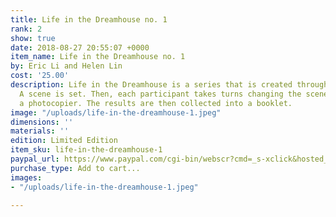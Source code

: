 ```yaml
---
title: Life in the Dreamhouse no. 1
rank: 2
show: true
date: 2018-08-27 20:55:07 +0000
item_name: Life in the Dreamhouse no. 1
by: Eric Li and Helen Lin
cost: '25.00'
description: Life in the Dreamhouse is a series that is created through collaboration.
  A scene is set. Then, each participant takes turns changing the scene, using only
  a photocopier. The results are then collected into a booklet.
image: "/uploads/life-in-the-dreamhouse-1.jpeg"
dimensions: ''
materials: ''
edition: Limited Edition
item_sku: life-in-the-dreamhouse-1
paypal_url: https://www.paypal.com/cgi-bin/webscr?cmd=_s-xclick&hosted_button_id=3DAJ7G8BVJSGC
purchase_type: Add to cart...
images:
- "/uploads/life-in-the-dreamhouse-1.jpeg"

---
```

